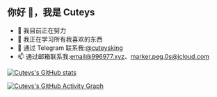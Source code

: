 ## 你好 👋，我是 Cuteys

- 🔭 我目前正在努力
- 🌱 我正在学习所有我喜欢的东西
- 📲 通过 Telegram 联系我:[@cuteysking](https://t.me/cuteysking)
- 📫 通过邮箱联系我:[email@996977.xyz](mailto:email@996977.xyz)、[marker.peg.0s@icloud.com](mailto:marker.peg.0s@icloud.com)

[![Cuteys's GitHub stats](https://github-readme-stats.vercel.app/api?username=cuteys&hide=other_stat1,other_stat2&show=stars,commits,prs,prs_merged,issues,discussions_started,discussions_answered,contribs&show_icons=true)](https://github.com/anuraghazra/github-readme-stats)

[![Cuteys's GitHub Activity Graph](https://github-readme-activity-graph.vercel.app/graph?username=cuteys&theme=Default)](https://github.com/ashutosh00710/github-readme-activity-graph)
